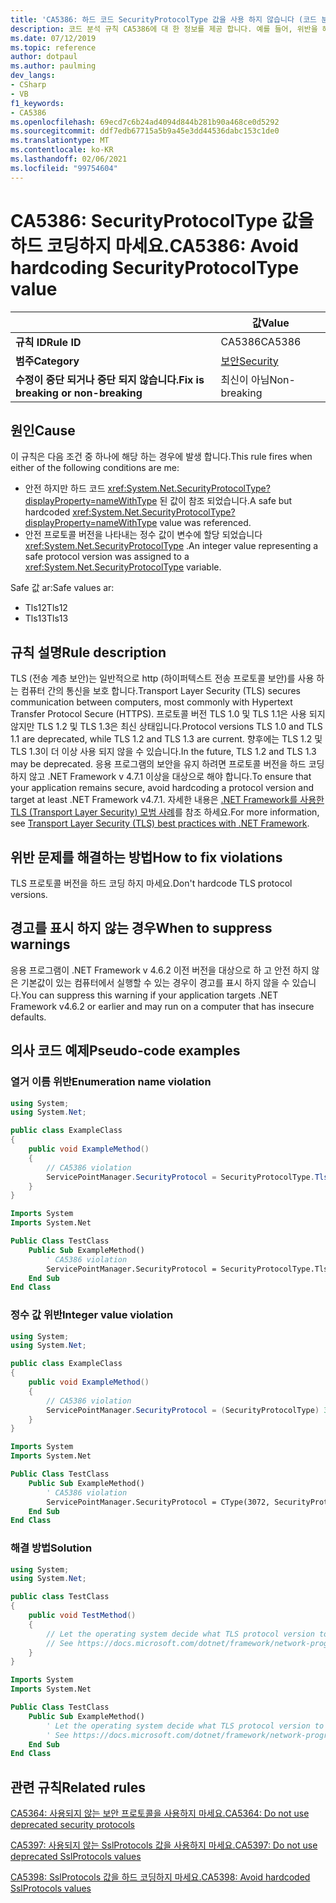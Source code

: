 ```yaml
---
title: 'CA5386: 하드 코드 SecurityProtocolType 값을 사용 하지 않습니다 (코드 분석).'
description: 코드 분석 규칙 CA5386에 대 한 정보를 제공 합니다. 예를 들어, 위반을 해결 하는 방법, 위반 하는 경우를 포함 합니다.
ms.date: 07/12/2019
ms.topic: reference
author: dotpaul
ms.author: paulming
dev_langs:
- CSharp
- VB
f1_keywords:
- CA5386
ms.openlocfilehash: 69ecd7c6b24ad4094d844b281b90a468ce0d5292
ms.sourcegitcommit: ddf7edb67715a5b9a45e3dd44536dabc153c1de0
ms.translationtype: MT
ms.contentlocale: ko-KR
ms.lasthandoff: 02/06/2021
ms.locfileid: "99754604"
---
```

# <a name="ca5386-avoid-hardcoding-securityprotocoltype-value"></a><span data-ttu-id="ec3a7-103">CA5386: SecurityProtocolType 값을 하드 코딩하지 마세요.</span><span class="sxs-lookup"><span data-stu-id="ec3a7-103">CA5386: Avoid hardcoding SecurityProtocolType value</span></span>

| | <span data-ttu-id="ec3a7-104">값</span><span class="sxs-lookup"><span data-stu-id="ec3a7-104">Value</span></span> |
|-|-|
| <span data-ttu-id="ec3a7-105">**규칙 ID**</span><span class="sxs-lookup"><span data-stu-id="ec3a7-105">**Rule ID**</span></span> |<span data-ttu-id="ec3a7-106">CA5386</span><span class="sxs-lookup"><span data-stu-id="ec3a7-106">CA5386</span></span>|
| <span data-ttu-id="ec3a7-107">**범주**</span><span class="sxs-lookup"><span data-stu-id="ec3a7-107">**Category**</span></span> |[<span data-ttu-id="ec3a7-108">보안</span><span class="sxs-lookup"><span data-stu-id="ec3a7-108">Security</span></span>](security-warnings.md)|
| <span data-ttu-id="ec3a7-109">**수정이 중단 되거나 중단 되지 않습니다.**</span><span class="sxs-lookup"><span data-stu-id="ec3a7-109">**Fix is breaking or non-breaking**</span></span> |<span data-ttu-id="ec3a7-110">최신이 아님</span><span class="sxs-lookup"><span data-stu-id="ec3a7-110">Non-breaking</span></span>|

## <a name="cause"></a><span data-ttu-id="ec3a7-111">원인</span><span class="sxs-lookup"><span data-stu-id="ec3a7-111">Cause</span></span>

<span data-ttu-id="ec3a7-112">이 규칙은 다음 조건 중 하나에 해당 하는 경우에 발생 합니다.</span><span class="sxs-lookup"><span data-stu-id="ec3a7-112">This rule fires when either of the following conditions are me:</span></span>

- <span data-ttu-id="ec3a7-113">안전 하지만 하드 코드 <xref:System.Net.SecurityProtocolType?displayProperty=nameWithType> 된 값이 참조 되었습니다.</span><span class="sxs-lookup"><span data-stu-id="ec3a7-113">A safe but hardcoded <xref:System.Net.SecurityProtocolType?displayProperty=nameWithType> value was referenced.</span></span>
- <span data-ttu-id="ec3a7-114">안전 프로토콜 버전을 나타내는 정수 값이 변수에 할당 되었습니다 <xref:System.Net.SecurityProtocolType> .</span><span class="sxs-lookup"><span data-stu-id="ec3a7-114">An integer value representing a safe protocol version was assigned to a <xref:System.Net.SecurityProtocolType> variable.</span></span>

<span data-ttu-id="ec3a7-115">Safe 값 ar:</span><span class="sxs-lookup"><span data-stu-id="ec3a7-115">Safe values ar:</span></span>

- <span data-ttu-id="ec3a7-116">Tls12</span><span class="sxs-lookup"><span data-stu-id="ec3a7-116">Tls12</span></span>
- <span data-ttu-id="ec3a7-117">Tls13</span><span class="sxs-lookup"><span data-stu-id="ec3a7-117">Tls13</span></span>

## <a name="rule-description"></a><span data-ttu-id="ec3a7-118">규칙 설명</span><span class="sxs-lookup"><span data-stu-id="ec3a7-118">Rule description</span></span>

<span data-ttu-id="ec3a7-119">TLS (전송 계층 보안)는 일반적으로 http (하이퍼텍스트 전송 프로토콜 보안)를 사용 하는 컴퓨터 간의 통신을 보호 합니다.</span><span class="sxs-lookup"><span data-stu-id="ec3a7-119">Transport Layer Security (TLS) secures communication between computers, most commonly with Hypertext Transfer Protocol Secure (HTTPS).</span></span> <span data-ttu-id="ec3a7-120">프로토콜 버전 TLS 1.0 및 TLS 1.1은 사용 되지 않지만 TLS 1.2 및 TLS 1.3은 최신 상태입니다.</span><span class="sxs-lookup"><span data-stu-id="ec3a7-120">Protocol versions TLS 1.0 and TLS 1.1 are deprecated, while TLS 1.2 and TLS 1.3 are current.</span></span> <span data-ttu-id="ec3a7-121">향후에는 TLS 1.2 및 TLS 1.3이 더 이상 사용 되지 않을 수 있습니다.</span><span class="sxs-lookup"><span data-stu-id="ec3a7-121">In the future, TLS 1.2 and TLS 1.3 may be deprecated.</span></span> <span data-ttu-id="ec3a7-122">응용 프로그램의 보안을 유지 하려면 프로토콜 버전을 하드 코딩 하지 않고 .NET Framework v 4.7.1 이상을 대상으로 해야 합니다.</span><span class="sxs-lookup"><span data-stu-id="ec3a7-122">To ensure that your application remains secure, avoid hardcoding a protocol version and target at least .NET Framework v4.7.1.</span></span> <span data-ttu-id="ec3a7-123">자세한 내용은 [.NET Framework를 사용한 TLS (Transport Layer Security) 모범 사례](../../../framework/network-programming/tls.md)를 참조 하세요.</span><span class="sxs-lookup"><span data-stu-id="ec3a7-123">For more information, see [Transport Layer Security (TLS) best practices with .NET Framework](../../../framework/network-programming/tls.md).</span></span>

## <a name="how-to-fix-violations"></a><span data-ttu-id="ec3a7-124">위반 문제를 해결하는 방법</span><span class="sxs-lookup"><span data-stu-id="ec3a7-124">How to fix violations</span></span>

<span data-ttu-id="ec3a7-125">TLS 프로토콜 버전을 하드 코딩 하지 마세요.</span><span class="sxs-lookup"><span data-stu-id="ec3a7-125">Don't hardcode TLS protocol versions.</span></span>

## <a name="when-to-suppress-warnings"></a><span data-ttu-id="ec3a7-126">경고를 표시 하지 않는 경우</span><span class="sxs-lookup"><span data-stu-id="ec3a7-126">When to suppress warnings</span></span>

<span data-ttu-id="ec3a7-127">응용 프로그램이 .NET Framework v 4.6.2 이전 버전을 대상으로 하 고 안전 하지 않은 기본값이 있는 컴퓨터에서 실행할 수 있는 경우이 경고를 표시 하지 않을 수 있습니다.</span><span class="sxs-lookup"><span data-stu-id="ec3a7-127">You can suppress this warning if your application targets .NET Framework v4.6.2 or earlier and may run on a computer that has insecure defaults.</span></span>

## <a name="pseudo-code-examples"></a><span data-ttu-id="ec3a7-128">의사 코드 예제</span><span class="sxs-lookup"><span data-stu-id="ec3a7-128">Pseudo-code examples</span></span>

### <a name="enumeration-name-violation"></a><span data-ttu-id="ec3a7-129">열거 이름 위반</span><span class="sxs-lookup"><span data-stu-id="ec3a7-129">Enumeration name violation</span></span>

```csharp
using System;
using System.Net;

public class ExampleClass
{
    public void ExampleMethod()
    {
        // CA5386 violation
        ServicePointManager.SecurityProtocol = SecurityProtocolType.Tls12;
    }
}
```

```vb
Imports System
Imports System.Net

Public Class TestClass
    Public Sub ExampleMethod()
        ' CA5386 violation
        ServicePointManager.SecurityProtocol = SecurityProtocolType.Tls12
    End Sub
End Class
```

### <a name="integer-value-violation"></a><span data-ttu-id="ec3a7-130">정수 값 위반</span><span class="sxs-lookup"><span data-stu-id="ec3a7-130">Integer value violation</span></span>

```csharp
using System;
using System.Net;

public class ExampleClass
{
    public void ExampleMethod()
    {
        // CA5386 violation
        ServicePointManager.SecurityProtocol = (SecurityProtocolType) 3072;    // TLS 1.2
    }
}
```

```vb
Imports System
Imports System.Net

Public Class TestClass
    Public Sub ExampleMethod()
        ' CA5386 violation
        ServicePointManager.SecurityProtocol = CType(3072, SecurityProtocolType)   ' TLS 1.2
    End Sub
End Class
```

### <a name="solution"></a><span data-ttu-id="ec3a7-131">해결 방법</span><span class="sxs-lookup"><span data-stu-id="ec3a7-131">Solution</span></span>

```csharp
using System;
using System.Net;

public class TestClass
{
    public void TestMethod()
    {
        // Let the operating system decide what TLS protocol version to use.
        // See https://docs.microsoft.com/dotnet/framework/network-programming/tls
    }
}
```

```vb
Imports System
Imports System.Net

Public Class TestClass
    Public Sub ExampleMethod()
        ' Let the operating system decide what TLS protocol version to use.
        ' See https://docs.microsoft.com/dotnet/framework/network-programming/tls
    End Sub
End Class
```

## <a name="related-rules"></a><span data-ttu-id="ec3a7-132">관련 규칙</span><span class="sxs-lookup"><span data-stu-id="ec3a7-132">Related rules</span></span>

[<span data-ttu-id="ec3a7-133">CA5364: 사용되지 않는 보안 프로토콜을 사용하지 마세요.</span><span class="sxs-lookup"><span data-stu-id="ec3a7-133">CA5364: Do not use deprecated security protocols</span></span>](ca5364.md)

[<span data-ttu-id="ec3a7-134">CA5397: 사용되지 않는 SslProtocols 값을 사용하지 마세요.</span><span class="sxs-lookup"><span data-stu-id="ec3a7-134">CA5397: Do not use deprecated SslProtocols values</span></span>](ca5397.md)

[<span data-ttu-id="ec3a7-135">CA5398: SslProtocols 값을 하드 코딩하지 마세요.</span><span class="sxs-lookup"><span data-stu-id="ec3a7-135">CA5398: Avoid hardcoded SslProtocols values</span></span>](ca5398.md)
